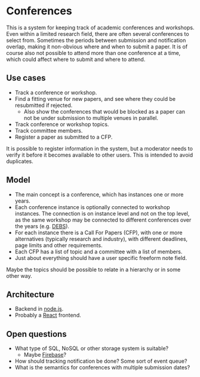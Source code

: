 # Conferences

This is a system for keeping track of academic conferences and workshops.
Even within a limited research field, there are often several conferences to select from.
Sometimes the periods between submission and notification overlap, making it non-obvious where and when to submit a paper.
It is of course also not possible to attend more than one conference at a time, which could affect where to submit and where to attend.

## Use cases

* Track a conference or workshop.
* Find a fitting venue for new papers, and see where they could be resubmitted if rejected.
  * Also show the conferences that would be blocked as a paper can not be under submission to multiple venues in parallel.
* Track conference or workshop topics.
* Track committee members.
* Register a paper as submitted to a CFP.

It is possible to register information in the system, but a moderator needs to verify it before it becomes available to other users.
This is intended to avoid duplicates.

## Model

* The main concept is a conference, which has instances one or more years.
* Each conference instance is optionally connected to workshop instances. The connection is on instance level and not on the top level, as the same workshop may be connected to different conferences over the years (e.g. [DEBS](https://debs.org/debs-conferences)).
* For each instance there is a Call For Papers (CFP), with one or more alternatives (typically research and industry), with different deadlines, page limits and other requirements.
* Each CFP has a list of topic and a committee with a list of members.
* Just about everything should have a user specific freeform note field.

Maybe the topics should be possible to relate in a hierarchy or in some other way.

## Architecture

* Backend in [node.js](https://nodejs.org).
* Probably a [React](https://reactjs.org) frontend.

## Open questions

* What type of SQL, NoSQL or other storage system is suitable?
  * Maybe [Firebase](https://firebase.google.com)?
* How should tracking notification be done? Some sort of event queue?
* What is the semantics for conferences with multiple submission dates?
